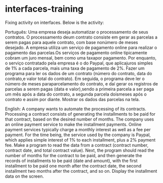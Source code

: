 # interfaces-training

Fixing activity on interfaces. Below is the activity:

Português: Uma empresa deseja automatizar o processamento de seus contratos. O processamento deum contrato consiste em gerar as parcelas a serem pagas para aquele contrato, com base nonúmero de meses desejado. A empresa utiliza um serviço de pagamento online para realizar o pagamento das parcelas.Os serviços de pagamento online tipicamente cobram um juro mensal, bem como uma taxapor pagamento. Por enquanto, o serviço contratado pela empresa é o do Paypal, que aplicajuros simples de 1% a cada parcela, mais uma taxa de pagamento de 2%. Fazer um programa para ler os dados de um contrato (número do contrato, data do contrato,e valor total do contrato). Em seguida, o programa deve ler o número de meses paraparcelamento do contrato, e daí gerar os registros de parcelas a serem pagas (data e valor),sendo a primeira parcela a ser paga um mês após a data do contrato, a segunda parcela doismeses após o contrato e assim por diante. Mostrar os dados das parcelas na tela.

English: A company wants to automate the processing of its contracts. Processing a contract consists of generating the installments to be paid for that contract, based on the desired number of months. The company uses an online payment service to make the installment payments. Online payment services typically charge a monthly interest as well as a fee per payment. For the time being, the service used by the company is Paypal, which applies simple interest of 1% to each installment, plus a 2% payment fee. Make a program to read the data from a contract (contract number, contract date, and total contract value). Next, the program should read the number of months for the contract to be paid, and then generate the records of installments to be paid (date and amount), with the first installment to be paid one month after the contract date, the second installment two months after the contract, and so on. Display the installment data on the screen.
